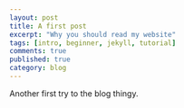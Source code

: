 ```yaml
---
layout: post
title: A first post
excerpt: "Why you should read my website"
tags: [intro, beginner, jekyll, tutorial]
comments: true
published: true
category: blog
---
```



Another first try to the blog thingy.
